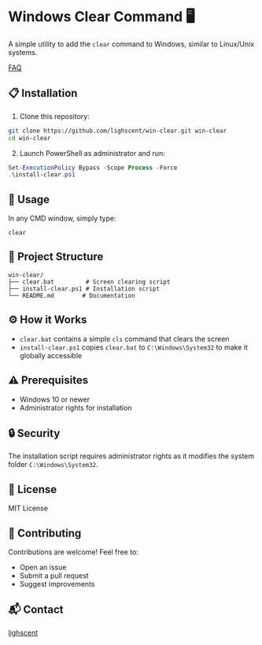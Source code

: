 # Windows Clear Command 🖥️

A simple utility to add the `clear` command to Windows, similar to Linux/Unix systems.

[FAQ](FAQ.md)

## 📋 Installation

1. Clone this repository:

```bash
git clone https://github.com/lighscent/win-clear.git win-clear
cd win-clear
```

2. Launch PowerShell as administrator and run:

```powershell
Set-ExecutionPolicy Bypass -Scope Process -Force
.\install-clear.ps1
```

## 🚀 Usage

In any CMD window, simply type:

```batch
clear
```

## 📁 Project Structure

```
win-clear/
├── clear.bat         # Screen clearing script
├── install-clear.ps1 # Installation script
└── README.md        # Documentation
```

## ⚙️ How it Works

- `clear.bat` contains a simple `cls` command that clears the screen
- `install-clear.ps1` copies `clear.bat` to `C:\Windows\System32` to make it globally accessible

## ⚠️ Prerequisites

- Windows 10 or newer
- Administrator rights for installation

## 🔒 Security

The installation script requires administrator rights as it modifies the system folder `C:\Windows\System32`.

## 📄 License

MIT License

## 👥 Contributing

Contributions are welcome! Feel free to:

- Open an issue
- Submit a pull request
- Suggest improvements

## 📬 Contact

[lighscent](https://github.com/lighscent)